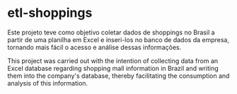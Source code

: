 # etl-shoppings

Este projeto teve como objetivo coletar dados de shoppings no Brasil a partir de uma planilha em Excel e inseri-los no banco de dados da empresa, tornando mais fácil o acesso e análise dessas informações.


This project was carried out with the intention of collecting data from an Excel database regarding shopping mall information in Brazil and writing them into the company's database, thereby facilitating the consumption and analysis of this information.
